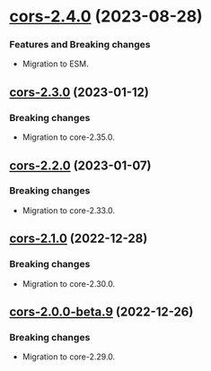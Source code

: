 <a name="cors-2.4.0"></a>
# [cors-2.4.0](https://github.com/ditsmod/ditsmod/releases/tag/cors-2.4.0) (2023-08-28)

### Features and Breaking changes

- Migration to ESM.

<a name="cors-2.3.0"></a>
## [cors-2.3.0](https://github.com/ditsmod/ditsmod/releases/tag/cors-2.3.0) (2023-01-12)

### Breaking changes

- Migration to core-2.35.0.

<a name="cors-2.2.0"></a>
## [cors-2.2.0](https://github.com/ditsmod/ditsmod/releases/tag/cors-2.2.0) (2023-01-07)

### Breaking changes

- Migration to core-2.33.0.

<a name="cors-2.1.0"></a>
## [cors-2.1.0](https://github.com/ditsmod/ditsmod/releases/tag/cors-2.1.0) (2022-12-28)

### Breaking changes

- Migration to core-2.30.0.

<a name="cors-2.0.0-beta.9"></a>
## [cors-2.0.0-beta.9](https://github.com/ditsmod/ditsmod/releases/tag/cors-2.0.0-beta.9) (2022-12-26)

### Breaking changes

- Migration to core-2.29.0.
